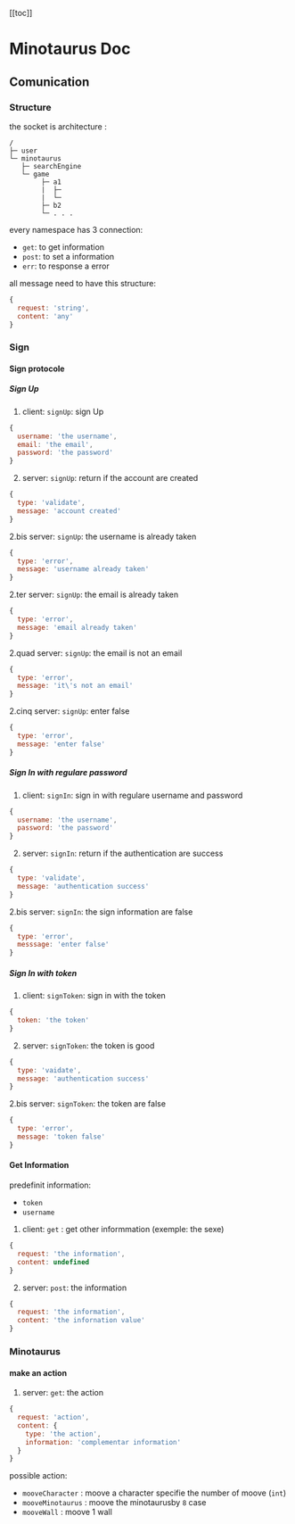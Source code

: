 [[toc]]
# Minotaurus Doc

## Comunication

### Structure
the socket is architecture :
```
/
├─ user
└─ minotaurus
   ├─ searchEngine
   └─ game
        ├─ a1
        |  ├─ 
        |  └─ 
        ├─ b2
        └─ . . .
```
every namespace has 3 connection:
- `get`: to get information
- `post`: to set a information
- `err`: to response a error

all message need to have this structure:
```js
{
  request: 'string',
  content: 'any'
}
```
### Sign
#### Sign protocole
##### Sign Up
1. client: `signUp`: sign Up
```js
{
  username: 'the username',
  email: 'the email',
  password: 'the password'
}
```

2. server: `signUp`: return if the account are created
```js
{
  type: 'validate',
  message: 'account created'
}
```
2.bis server: `signUp`: the username is already taken
```js
{
  type: 'error',
  message: 'username already taken'
}
```
2.ter server: `signUp`: the email is already taken
```js
{
  type: 'error',
  message: 'email already taken'
}
```
2.quad server: `signUp`: the email is not an email
```js
{
  type: 'error',
  message: 'it\'s not an email'
}
```
2.cinq server: `signUp`: enter false
```js
{
  type: 'error',
  message: 'enter false'
}
```

##### Sign In with regulare password
1. client: `signIn`: sign in with regulare username and password
```js
{
  username: 'the username',
  password: 'the password'
}
```

2. server: `signIn`: return if the authentication are success
```js
{
  type: 'validate',
  message: 'authentication success'
}
```
2.bis server: `signIn`: the sign information are false
```js
{
  type: 'error',
  messsage: 'enter false'
}
```

##### Sign In with token
1. client: `signToken`: sign in with the token
```js
{
  token: 'the token'
}
```
2. server: `signToken`: the token is good
```js
{
  type: 'vaidate',
  message: 'authentication success'
}
```
2.bis server: `signToken`: the token are false
```js
{
  type: 'error',
  message: 'token false'
}
```
#### Get Information
predefinit information:
- `token`
- `username`

1. client: `get` : get other informmation (exemple: the sexe)
```js
{
  request: 'the information',
  content: undefined
}
```
2. server: `post`: the information
```js
{
  request: 'the information',
  content: 'the infornation value'
}
```

### Minotaurus

#### make an action
1. server: `get`: the action
```js
{
  request: 'action',
  content: {
    type: 'the action',
    information: 'complementar information'
  }
}
```
possible action:
- `mooveCharacter` : moove a character specifie the number of moove (`int`)
- `mooveMinotaurus` : moove the minotaurusby `8` case
- `mooveWall` : moove 1 wall
